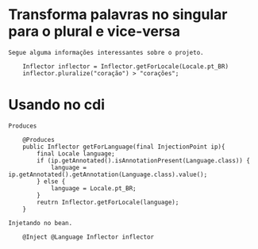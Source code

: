 # Transforma palavras no singular para o plural e vice-versa
	Segue alguma informações interessantes sobre o projeto.
```
	Inflector inflector = Inflector.getForLocale(Locale.pt_BR)
	inflector.pluralize("coração") > "corações";
```
	
# Usando no cdi
	Produces
```
	@Produces
	public Inflector getForLanguage(final InjectionPoint ip){
		final Locale language;
		if (ip.getAnnotated().isAnnotationPresent(Language.class)) {
			language = ip.getAnnotated().getAnnotation(Language.class).value();
		} else {
			language = Locale.pt_BR;
		}
		reutrn Inflector.getForLocale(language);
	}
```

	Injetando no bean.
```	
	@Inject @Language Inflector inflector
```